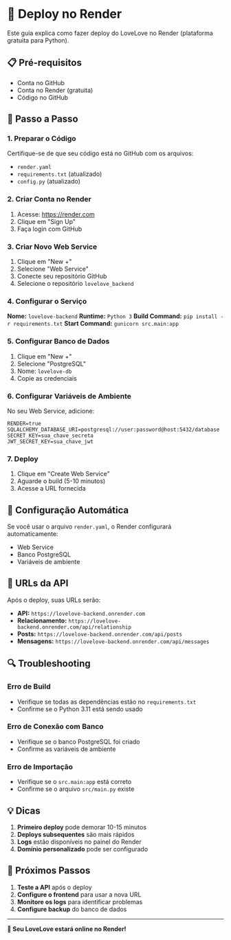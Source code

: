 # 🚀 Deploy no Render

Este guia explica como fazer deploy do LoveLove no Render (plataforma gratuita para Python).

## 📋 Pré-requisitos

- Conta no GitHub
- Conta no Render (gratuita)
- Código no GitHub

## 🚀 Passo a Passo

### 1. **Preparar o Código**

Certifique-se de que seu código está no GitHub com os arquivos:
- `render.yaml`
- `requirements.txt` (atualizado)
- `config.py` (atualizado)

### 2. **Criar Conta no Render**

1. Acesse: https://render.com
2. Clique em "Sign Up"
3. Faça login com GitHub

### 3. **Criar Novo Web Service**

1. Clique em "New +"
2. Selecione "Web Service"
3. Conecte seu repositório GitHub
4. Selecione o repositório `lovelove_backend`

### 4. **Configurar o Serviço**

**Nome:** `lovelove-backend`
**Runtime:** `Python 3`
**Build Command:** `pip install -r requirements.txt`
**Start Command:** `gunicorn src.main:app`

### 5. **Configurar Banco de Dados**

1. Clique em "New +"
2. Selecione "PostgreSQL"
3. Nome: `lovelove-db`
4. Copie as credenciais

### 6. **Configurar Variáveis de Ambiente**

No seu Web Service, adicione:

```env
RENDER=true
SQLALCHEMY_DATABASE_URI=postgresql://user:password@host:5432/database
SECRET_KEY=sua_chave_secreta
JWT_SECRET_KEY=sua_chave_jwt
```

### 7. **Deploy**

1. Clique em "Create Web Service"
2. Aguarde o build (5-10 minutos)
3. Acesse a URL fornecida

## 🔧 Configuração Automática

Se você usar o arquivo `render.yaml`, o Render configurará automaticamente:
- Web Service
- Banco PostgreSQL
- Variáveis de ambiente

## 📱 URLs da API

Após o deploy, suas URLs serão:
- **API:** `https://lovelove-backend.onrender.com`
- **Relacionamento:** `https://lovelove-backend.onrender.com/api/relationship`
- **Posts:** `https://lovelove-backend.onrender.com/api/posts`
- **Mensagens:** `https://lovelove-backend.onrender.com/api/messages`

## 🔍 Troubleshooting

### **Erro de Build**
- Verifique se todas as dependências estão no `requirements.txt`
- Confirme se o Python 3.11 está sendo usado

### **Erro de Conexão com Banco**
- Verifique se o banco PostgreSQL foi criado
- Confirme as variáveis de ambiente

### **Erro de Importação**
- Verifique se o `src.main:app` está correto
- Confirme se o arquivo `src/main.py` existe

## 💡 Dicas

1. **Primeiro deploy** pode demorar 10-15 minutos
2. **Deploys subsequentes** são mais rápidos
3. **Logs** estão disponíveis no painel do Render
4. **Domínio personalizado** pode ser configurado

## 🎯 Próximos Passos

1. **Teste a API** após o deploy
2. **Configure o frontend** para usar a nova URL
3. **Monitore os logs** para identificar problemas
4. **Configure backup** do banco de dados

---

**🎉 Seu LoveLove estará online no Render!**
